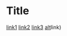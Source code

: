 # Title

[link1](https://something.com)
[link2](some-thing.html)
[link3](link)
[alt](another_(notPairedParenthese))link) 



